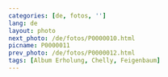 ```yaml
---
categories: [de, fotos, '']
lang: de
layout: photo
next_photo: /de/fotos/P0000010.html
picname: P0000011
prev_photo: /de/fotos/P0000012.html
tags: [Album Erholung, Chelly, Feigenbaum]
---
```

